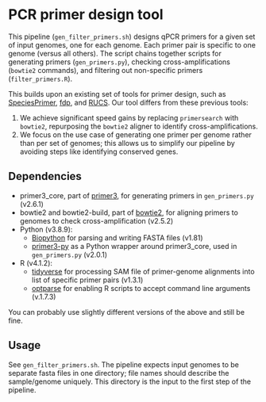 # PCR primer design tool

This pipeline (`gen_filter_primers.sh`) designs qPCR primers for a given set of input genomes, one for each genome. Each primer pair is specific to one genome (versus all others). The script chains together scripts for generating primers (`gen_primers.py`), checking cross-amplifications (`bowtie2` commands), and filtering out non-specific primers (`filter_primers.R`).

This builds upon an existing set of tools for primer design, such as [SpeciesPrimer](https://peerj.com/articles/8544), [fdp](https://github.com/widdowquinn/find_differential_primers), and [RUCS](https://bitbucket.org/genomicepidemiology/rucs/src/master/). Our tool differs from these previous tools:

1. We achieve significant speed gains by replacing `primersearch` with `bowtie2`, repurposing the `bowtie2` aligner to identify cross-amplifications.
2. We focus on the use case of generating one primer per genome rather than per set of genomes; this allows us to simplify our pipeline by avoiding steps like identifying conserved genes.

## Dependencies

- primer3_core, part of [primer3](https://primer3.org/manual.html), for generating primers in `gen_primers.py` (v2.6.1)
- bowtie2 and bowtie2-build, part of [bowtie2](https://bowtie-bio.sourceforge.net/bowtie2/index.shtml), for aligning primers to genomes to check cross-amplification (v2.5.2)
- Python (v3.8.9):
  - [Biopython](https://biopython.org/wiki/Download) for parsing and writing FASTA files (v1.81)
  - [primer3-py](https://libnano.github.io/primer3-py/) as a Python wrapper around primer3_core, used in `gen_primers.py` (v2.0.1)
- R (v4.1.2):
  - [tidyverse](https://www.tidyverse.org/) for processing SAM file of primer-genome alignments into list of specific primer pairs (v1.3.1)
  - [optparse](https://cran.r-project.org/web/packages/optparse/index.html) for enabling R scripts to accept command line arguments (v.1.7.3)

You can probably use slightly different versions of the above and still be fine.

## Usage

See `gen_filter_primers.sh`. The pipeline expects input genomes to be separate fasta files in one directory; file names should describe the sample/genome uniquely. This directory is the input to the first step of the pipeline.
